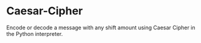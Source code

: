 # Caesar-Cipher
Encode or decode a message with any shift amount using Caesar Cipher in the Python interpreter.
